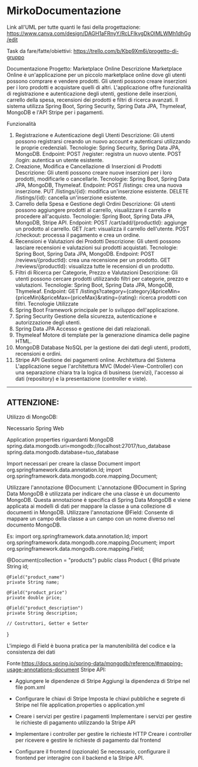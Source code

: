 # MirkoDocumentazione
Link all'UML per tutte quanti le fasi della progettazione:
https://www.canva.com/design/DAGH1aFRnyY/RcLFIkvgDkOIMLWMh1dhGg/edit

Task da fare/fatte/obiettivi:
https://trello.com/b/Kbp9Xm6i/progetto-di-gruppo

Documentazione Progetto: Marketplace Online
Descrizione
Marketplace Online è un'applicazione per un piccolo marketplace online dove gli utenti possono comprare e vendere prodotti. Gli utenti possono creare inserzioni per i loro prodotti e acquistare quelli di altri. L'applicazione offre funzionalità di registrazione e autenticazione degli utenti, gestione delle inserzioni, carrello della spesa, recensioni dei prodotti e filtri di ricerca avanzati. Il sistema utilizza Spring Boot, Spring Security, Spring Data JPA, Thymeleaf, MongoDB e l'API Stripe per i pagamenti.

Funzionalità
1. Registrazione e Autenticazione degli Utenti
Descrizione: Gli utenti possono registrarsi creando un nuovo account e autenticarsi utilizzando le proprie credenziali.
Tecnologie: Spring Security, Spring Data JPA, MongoDB.
Endpoint:
POST /register: registra un nuovo utente.
POST /login: autentica un utente esistente.
2. Creazione, Modifica e Cancellazione di Inserzioni di Prodotti
Descrizione: Gli utenti possono creare nuove inserzioni per i loro prodotti, modificarle o cancellarle.
Tecnologie: Spring Boot, Spring Data JPA, MongoDB, Thymeleaf.
Endpoint:
POST /listings: crea una nuova inserzione.
PUT /listings/{id}: modifica un'inserzione esistente.
DELETE /listings/{id}: cancella un'inserzione esistente.
3. Carrello della Spesa e Gestione degli Ordini
Descrizione: Gli utenti possono aggiungere prodotti al carrello, visualizzare il carrello e procedere all'acquisto.
Tecnologie: Spring Boot, Spring Data JPA, MongoDB, Stripe API.
Endpoint:
POST /cart/add/{productId}: aggiunge un prodotto al carrello.
GET /cart: visualizza il carrello dell'utente.
POST /checkout: processa il pagamento e crea un ordine.
4. Recensioni e Valutazioni dei Prodotti
Descrizione: Gli utenti possono lasciare recensioni e valutazioni sui prodotti acquistati.
Tecnologie: Spring Boot, Spring Data JPA, MongoDB.
Endpoint:
POST /reviews/{productId}: crea una recensione per un prodotto.
GET /reviews/{productId}: visualizza tutte le recensioni di un prodotto.
5. Filtri di Ricerca per Categorie, Prezzo e Valutazioni
Descrizione: Gli utenti possono cercare prodotti utilizzando filtri per categorie, prezzo e valutazioni.
Tecnologie: Spring Boot, Spring Data JPA, MongoDB, Thymeleaf.
Endpoint:
GET /listings?category={category}&priceMin={priceMin}&priceMax={priceMax}&rating={rating}: ricerca prodotti con filtri.
Tecnologie Utilizzate
1. Spring Boot
Framework principale per lo sviluppo dell'applicazione.
2. Spring Security
Gestione della sicurezza, autenticazione e autorizzazione degli utenti.
3. Spring Data JPA
Accesso e gestione dei dati relazionali.
4. Thymeleaf
Motore di template per la generazione dinamica delle pagine HTML.
5. MongoDB
Database NoSQL per la gestione dei dati degli utenti, prodotti, recensioni e ordini.
6. Stripe API
Gestione dei pagamenti online.
Architettura del Sistema
L'applicazione segue l'architettura MVC (Model-View-Controller) con una separazione chiara tra la logica di business (servizi), l'accesso ai dati (repository) e la presentazione (controller e viste).

-------------------
ATTENZIONE: 
--------------------
Utilizzo di MongoDB:

Necessario Spring Web

Application properties riguardanti MongoDB
spring.data.mongodb.uri=mongodb://localhost:27017/tuo_database
spring.data.mongodb.database=tuo_database

Import necessari per creare la classe Document
import org.springframework.data.annotation.Id;
import org.springframework.data.mongodb.core.mapping.Document;

Utilizzare l'annotazione @Document:
L'annotazione @Document in Spring Data MongoDB è utilizzata per indicare che una classe è un documento MongoDB.
Questa annotazione è specifica di Spring Data MongoDB e viene applicata ai modelli di dati per mappare la classe
a una collezione di documenti in MongoDB.
Utilizzare l'annotazione @Field:
Consente di mappare un campo della classe a un campo con un nome diverso nel documento MongoDB.

Es:
import org.springframework.data.annotation.Id;
import org.springframework.data.mongodb.core.mapping.Document;
import org.springframework.data.mongodb.core.mapping.Field;

@Document(collection = "products")
public class Product {
    @Id
    private String id;

    @Field("product_name")
    private String name;

    @Field("product_price")
    private double price;

    @Field("product_description")
    private String description;

    // Costruttori, Getter e Setter
}

L'impiego di Field è buona pratica per la manutenibilità del codice e la consistenza dei dati


Fonte:https://docs.spring.io/spring-data/mongodb/reference/#mapping-usage-annotations-document
Stripe API:
- Aggiungere le dipendenze di Stripe
    Aggiungi la dipendenza di Stripe nel file pom.xml

- Configurare le chiavi di Stripe
    Imposta le chiavi pubbliche e segrete di Stripe nel file application.properties o application.yml

- Creare i servizi per gestire i pagamenti
    Implementare i servizi per gestire le richieste di pagamento utilizzando la Stripe API

- Implementare i controller per gestire le richieste HTTP
    Creare i controller per ricevere e gestire le richieste di pagamento dal frontend

- Configurare il frontend (opzionale)
    Se necessario, configurare il frontend per interagire con il backend e la Stripe API.
